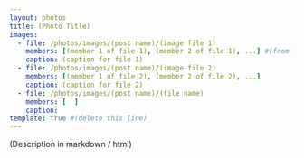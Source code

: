 ```yaml
---
layout: photos
title: (Photo Title)
images:
  - file: /photos/images/(post name)/(image file 1)
    members: [(member 1 of file 1), (member 2 of file 1), ...] #(from left to right)
    caption: (caption for file 1)
  - file: /photos/images/(post name)/(image file 2)
    members: [(member 1 of file 2), (member 2 of file 2), ...]
    caption: (caption for file 2)
  - file: /photos/images/(post name)/(file name)
    members: [  ]
    caption: 
template: true #(delete this line)
---
```


(Description in markdown / html)